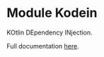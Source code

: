 # Module Kodein

KOtlin DEpendency INjection.

Full documentation [here](https://salomonbrys.github.io/Kodein/).
